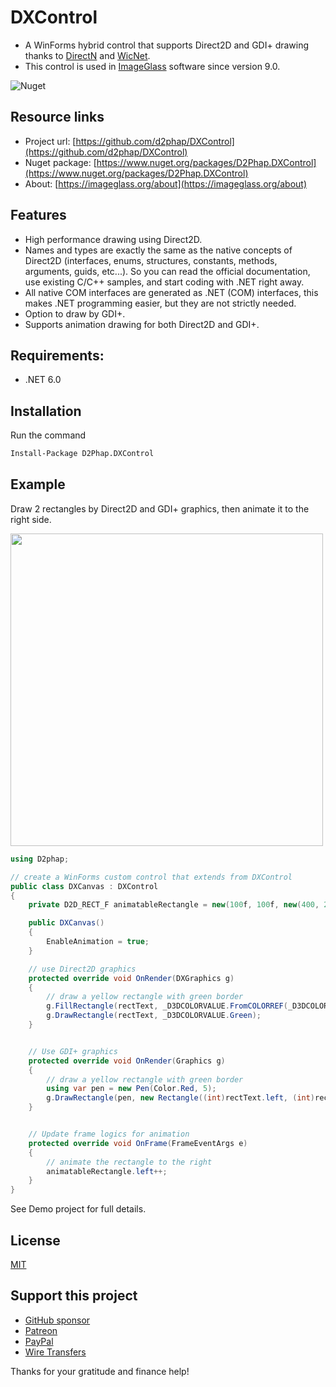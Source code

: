 # DXControl

- A WinForms hybrid control that supports Direct2D and GDI+ drawing thanks to [DirectN](https://github.com/smourier/DirectN) and [WicNet](https://github.com/smourier/WicNet).
- This control is used in [ImageGlass](https://github.com/d2phap/ImageGlass) software since version 9.0.

![Nuget](https://img.shields.io/nuget/dt/D2Phap.DXControl?color=%2300a8d6&logo=nuget)


## Resource links
- Project url: [https://github.com/d2phap/DXControl](https://github.com/d2phap/DXControl)
- Nuget package: [https://www.nuget.org/packages/D2Phap.DXControl](https://www.nuget.org/packages/D2Phap.DXControl)
- About: [https://imageglass.org/about](https://imageglass.org/about)


## Features
- High performance drawing using Direct2D.
- Names and types are exactly the same as the native concepts of Direct2D (interfaces, enums, structures, constants, methods, arguments, guids, etc...). So you can read the official documentation, use existing C/C++ samples, and start coding with .NET right away.
- All native COM interfaces are generated as .NET (COM) interfaces, this makes .NET programming easier, but they are not strictly needed.
- Option to draw by GDI+.
- Supports animation drawing for both Direct2D and GDI+.

## Requirements:
- .NET 6.0

## Installation
Run the command
```bash
Install-Package D2Phap.DXControl
```


## Example
Draw 2 rectangles by Direct2D and GDI+ graphics, then animate it to the right side.

<img src="https://user-images.githubusercontent.com/3154213/181906424-27418cfd-5f41-4380-8ae9-0ea577c91b16.png" width="500" />


```cs
using D2phap;

// create a WinForms custom control that extends from DXControl
public class DXCanvas : DXControl
{
    private D2D_RECT_F animatableRectangle = new(100f, 100f, new(400, 200));

    public DXCanvas()
    {
        EnableAnimation = true;
    }

    // use Direct2D graphics
    protected override void OnRender(DXGraphics g)
    {
        // draw a yellow rectangle with green border
        g.FillRectangle(rectText, _D3DCOLORVALUE.FromCOLORREF(_D3DCOLORVALUE.Yellow.Int32Value, 100));
        g.DrawRectangle(rectText, _D3DCOLORVALUE.Green);
    }


    // Use GDI+ graphics
    protected override void OnRender(Graphics g)
    {
        // draw a yellow rectangle with green border
        using var pen = new Pen(Color.Red, 5);
        g.DrawRectangle(pen, new Rectangle((int)rectText.left, (int)rectText.top - 50, (int)rectText.Width, (int)rectText.Height));
    }


    // Update frame logics for animation
    protected override void OnFrame(FrameEventArgs e)
    {
        // animate the rectangle to the right
        animatableRectangle.left++;
    }
}

```

See Demo project for full details.

## License
[MIT](LICENSE)

## Support this project
- [GitHub sponsor](https://github.com/sponsors/d2phap)
- [Patreon](https://www.patreon.com/d2phap)
- [PayPal](https://www.paypal.me/d2phap)
- [Wire Transfers](https://donorbox.org/imageglass)

Thanks for your gratitude and finance help!

